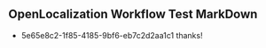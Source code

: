 ## OpenLocalization Workflow Test MarkDown
* 5e65e8c2-1f85-4185-9bf6-eb7c2d2aa1c1 thanks!

<!--HONumber=Jul16_HO3-->


